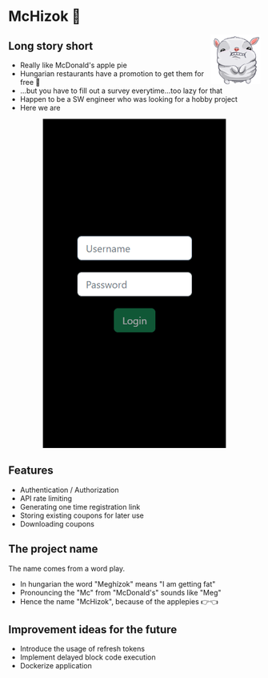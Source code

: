 # McHizok 🥧

<a href="#">
    <img src="Readme/got_fat_bun.png" alt="Mchizok" align="right" title="Mchizok" height="100" />
</a>

## Long story short
* Really like McDonald's apple pie
* Hungarian restaurants have a promotion to get them for free 🥧
* ...but you have to fill out a survey everytime...too lazy for that
* Happen to be a SW engineer who was looking for a hobby project
* Here we are

<p align="center">
    <img src="Readme/mchizok.gif"/>
</p>

## Features

* Authentication / Authorization
* API rate limiting
* Generating one time registration link
* Storing existing coupons for later use
* Downloading coupons

## The project name

The name comes from a word play.
* In hungarian the word "Meghízok" means "I am getting fat"
* Pronouncing the "Mc" from "McDonald's" sounds like "Meg"
* Hence the name "McHizok", because of the applepies 👉👈

## Improvement ideas for the future

* Introduce the usage of refresh tokens
* Implement delayed block code execution
* Dockerize application